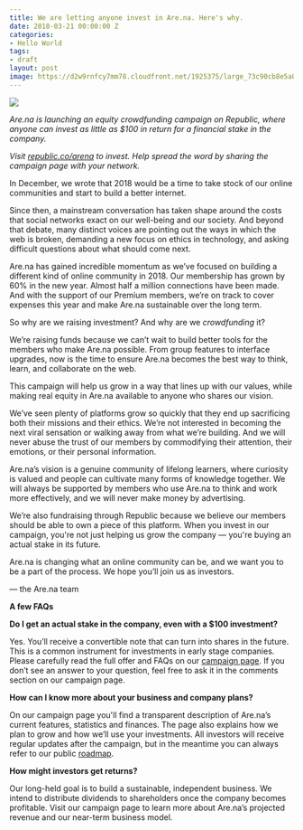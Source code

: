 ```yaml
---
title: We are letting anyone invest in Are.na. Here's why.
date: 2018-03-21 00:00:00 Z
categories:
- Hello World
tags:
- draft
layout: post
image: https://d2w9rnfcy7mm78.cloudfront.net/1925375/large_73c90cb8e5a0aa30d81ef46b181f1903.png
---
```


![](https://d2w9rnfcy7mm78.cloudfront.net/1925376/large_159001d35a173242242344e1b8072393.png)

_Are.na is launching an equity crowdfunding campaign on Republic, where anyone can invest as little as $100 in return for a financial stake in the company._

_Visit [republic.co/arena](republic.co/arena) to invest. Help spread the word by sharing the campaign page with your network._

In December, we wrote that 2018 would be a time to take stock of our online communities and start to build a better internet.

Since then, a mainstream conversation has taken shape around the costs that social networks exact on our well-being and our society. And beyond that debate, many distinct voices are pointing out the ways in which the web is broken, demanding a new focus on ethics in technology, and asking difficult questions about what should come next.

Are.na has gained incredible momentum as we’ve focused on building a different kind of online community in 2018. Our membership has grown by 60% in the new year. Almost half a million connections have been made. And with the support of our Premium members, we’re on track to cover expenses this year and make Are.na sustainable over the long term.

So why are we raising investment? And why are we _crowdfunding_ it? 

We’re raising funds because we can’t wait to build better tools for the members who make Are.na possible. From group features to interface upgrades, now is the time to ensure Are.na becomes the best way to think, learn, and collaborate on the web.

This campaign will help us grow in a way that lines up with our values, while making real equity in Are.na available to anyone who shares our vision.

We’ve seen plenty of platforms grow so quickly that they end up sacrificing both their missions and their ethics. We’re not interested in becoming the next viral sensation or walking away from what we’re building. And we will never abuse the trust of our members by commodifying their attention, their emotions, or their personal information.

Are.na’s vision is a genuine community of lifelong learners, where curiosity is valued and people can cultivate many forms of knowledge together. We will always be supported by members who use Are.na to think and work more effectively, and we will never make money by advertising.

We’re also fundraising through Republic because we believe our members should be able to own a piece of this platform. When you invest in our campaign, you're not just helping us grow the company — you're buying an actual stake in its future.

Are.na is changing what an online community can be, and we want you to be a part of the process. We hope you’ll join us as investors.

— the Are.na team

**A few FAQs**

**Do I get an actual stake in the company, even with a $100 investment?**

Yes. You’ll receive a convertible note that can turn into shares in the future. This is a common instrument for investments in early stage companies. Please carefully read the full offer and FAQs on our [campaign page](https://republic.co/arena). If you don’t see an answer to your question, feel free to ask it in the comments section on our campaign page.

**How can I know more about your business and company plans?**

On our campaign page you'll find a transparent description of Are.na’s current features, statistics and finances. The page also explains how we plan to grow and how we’ll use your investments. All investors will receive regular updates after the campaign, but in the meantime you can always refer to our public [roadmap](https://github.com/aredotna/ervell/projects/1). 

**How might investors get returns?**

Our long-held goal is to build a sustainable, independent business. We intend to distribute dividends to shareholders once the company becomes profitable. Visit our campaign page to learn more about Are.na’s projected revenue and our near-term business model.

